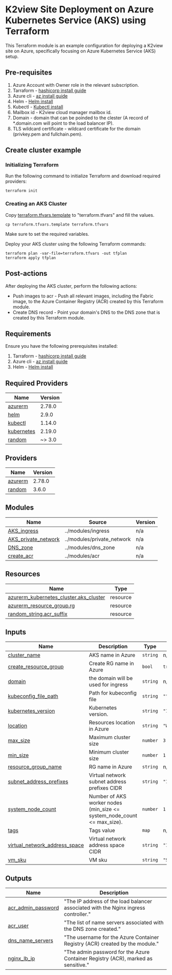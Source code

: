 # K2view Site Deployment on Azure Kubernetes Service (AKS) using Terraform
This Terraform module is an example configuration for deploying a K2view site on Azure, specifically focusing on Azure Kubernetes Service (AKS) setup.

## Pre-requisites
1. Azure Account with Owner role in the relevant subscription.
1. Tarraform - [hashicorp install guide](https://developer.hashicorp.com/terraform/tutorials/azure-get-started/install-cli)
2. Azure cli - [az install guide](https://learn.microsoft.com/en-us/cli/azure/install-azure-cli)
3. Helm - [Helm install](https://helm.sh/docs/intro/install/)
4. Kubectl - [Kubectl install](https://kubernetes.io/docs/tasks/tools/)
5. Mailbox id - K2view cloud manager mailbox id.
6. Domain - domain that can be poinded to the clester (A record of *.domain.com will point to the load balancer IP). 
7. TLS wildcard certificate - wildcard certificate for the domain (privkey.pem and fullchain.pem).

## Create cluster example
### Initializing Terraform
Run the following command to initialize Terraform and download required providers:
```text
terraform init
```

### Creating an AKS Cluster
Copy [terraform.tfvars.template](./terraform.tfvars.template) to "terraform.tfvars" and fill the values.
```text
cp terraform.tfvars.template terraform.tfvars
```
Make sure to set the required variables.

Deploy your AKS cluster using the following Terraform commands:
```text
terraform plan -var-file=terraform.tfvars -out tfplan
terraform apply tfplan
```

## Post-actions
After deploying the AKS cluster, perform the following actions:
* Push images to acr - Push all relevant images, including the Fabric image, to the Azure Container Registry (ACR) created by this Terraform module.
* Create DNS record -  Point your domain's DNS to the DNS zone that is created by this Terraform module.

## Requirements
Ensure you have the following prerequisites installed:
1. Tarraform - [hashicorp install guide](https://developer.hashicorp.com/terraform/tutorials/azure-get-started/install-cli)
2. Azure cli - [az install guide](https://learn.microsoft.com/en-us/cli/azure/install-azure-cli)
3. Helm - [Helm install](https://helm.sh/docs/intro/install/)

## Required Providers
| Name | Version |
|------|---------|
| <a name="requirement_azurerm"></a> [azurerm](#requirement\_azurerm) | 2.78.0 |
| <a name="requirement_helm"></a> [helm](#requirement\_helm) | 2.9.0 |
| <a name="requirement_kubectl"></a> [kubectl](#requirement\_kubectl) | 1.14.0 |
| <a name="requirement_kubernetes"></a> [kubernetes](#requirement\_kubernetes) | 2.19.0 |
| <a name="requirement_random"></a> [random](#requirement\_random) | ~> 3.0 |

## Providers
| Name | Version |
|------|---------|
| <a name="provider_azurerm"></a> [azurerm](#provider\_azurerm) | 2.78.0 |
| <a name="provider_random"></a> [random](#provider\_random) | 3.6.0 |

## Modules
| Name | Source | Version |
|------|--------|---------|
| <a name="module_AKS_ingress"></a> [AKS\_ingress](#module\_AKS\_ingress) | ../modules/ingress | n/a |
| <a name="module_AKS_private_network"></a> [AKS\_private\_network](#module\_AKS\_private\_network) | ../modules/private_network | n/a |
| <a name="module_DNS_zone"></a> [DNS\_zone](#module\_DNS\_zone) | ../modules/dns_zone | n/a |
| <a name="module_create_acr"></a> [create\_acr](#module\_create\_acr) | ../modules/acr | n/a |

## Resources
| Name | Type |
|------|------|
| [azurerm_kubernetes_cluster.aks_cluster](https://registry.terraform.io/providers/hashicorp/azurerm/2.78.0/docs/resources/kubernetes_cluster) | resource |
| [azurerm_resource_group.rg](https://registry.terraform.io/providers/hashicorp/azurerm/2.78.0/docs/resources/resource_group) | resource |
| [random_string.acr_suffix](https://registry.terraform.io/providers/hashicorp/random/latest/docs/resources/string) | resource |

## Inputs
| Name | Description | Type | Default | Required |
|------|-------------|------|---------|:--------:|
| <a name="input_cluster_name"></a> [cluster\_name](#input\_cluster\_name) | AKS name in Azure | `string` | n/a | yes |
| <a name="input_create_resource_group"></a> [create\_resource\_group](#input\_create\_resource\_group) | Create RG name in Azure | `bool` | `true` | no |
| <a name="input_domain"></a> [domain](#input\_domain) | the domain will be used for ingress | `string` | n/a | yes |
| <a name="input_kubeconfig_file_path"></a> [kubeconfig\_file\_path](#input\_kubeconfig\_file\_path) | Path for kubeconfig file | `string` | `""` | no |
| <a name="input_kubernetes_version"></a> [kubernetes\_version](#input\_kubernetes\_version) | Kubernetes version. | `string` | `"1.27.7"` | no |
| <a name="input_location"></a> [location](#input\_location) | Resources location in Azure | `string` | `"West Europe"` | no |
| <a name="input_max_size"></a> [max\_size](#input\_max\_size) | Maximum cluster size | `number` | `3` | no |
| <a name="input_min_size"></a> [min\_size](#input\_min\_size) | Minimum cluster size | `number` | `1` | no |
| <a name="input_resource_group_name"></a> [resource\_group\_name](#input\_resource\_group\_name) | RG name in Azure | `string` | n/a | yes |
| <a name="input_subnet_address_prefixes"></a> [subnet\_address\_prefixes](#input\_subnet\_address\_prefixes) | Virtual network subnet address prefixes CIDR | `string` | `"10.240.0.0/16"` | no |
| <a name="input_system_node_count"></a> [system\_node\_count](#input\_system\_node\_count) | Number of AKS worker nodes (min\_size <= system\_node\_count <= max\_size). | `number` | `1` | no |
| <a name="input_tags"></a> [tags](#input\_tags) | Tags value | `map` | n/a | yes |
| <a name="input_virtual_network_address_space"></a> [virtual\_network\_address\_space](#input\_virtual\_network\_address\_space) | Virtual network address space CIDR | `string` | `"10.0.0.0/8"` | no |
| <a name="input_vm_sku"></a> [vm\_sku](#input\_vm\_sku) | VM sku | `string` | `"Standard_D8s_v3"` | no |

## Outputs
| Name | Description |
|------|-------------|
| <a name="output_acr_admin_password"></a> [acr\_admin\_password](#output\_acr\_admin\_password) | "The IP address of the load balancer associated with the Nginx ingress controller." |
| <a name="output_acr_user"></a> [acr\_user](#output\_acr\_user) | "The list of name servers associated with the DNS zone created." |
| <a name="output_dns_name_servers"></a> [dns\_name\_servers](#output\_dns\_name\_servers) | "The username for the Azure Container Registry (ACR) created by the module." |
| <a name="output_nginx_lb_ip"></a> [nginx\_lb\_ip](#output\_nginx\_lb\_ip) | "The admin password for the Azure Container Registry (ACR), marked as sensitive." |
